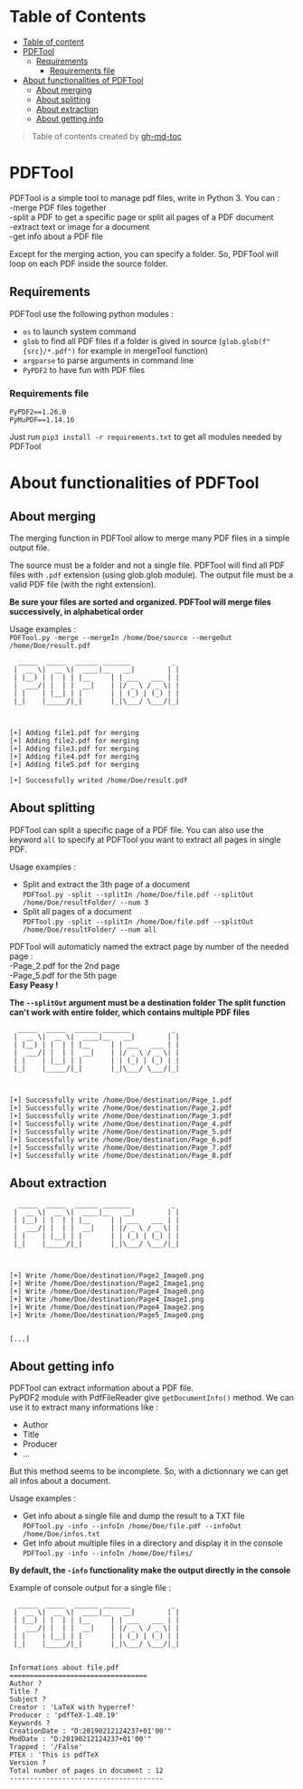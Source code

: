 Table of Contents
=================

   * [Table of content](#table-of-content)
   * [PDFTool](#pdftool)
      * [Requirements](#requirements)
         * [Requirements file](#requirements-file)
   * [About functionalities of PDFTool](#about-functionalities-of-pdftool)
      * [About merging](#about-merging)
      * [About splitting](#about-splitting)
      * [About extraction](#about-extraction)
      * [About getting info](#about-getting-info)

> Table of contents created by [gh-md-toc](https://github.com/ekalinin/github-markdown-toc)





# PDFTool


PDFTool is a simple tool to manage pdf files, write in Python 3. You can :   
-merge PDF files together  
-split a PDF to get a specific page or split all pages of a PDF document  
-extract text or image for a document  
-get info about a PDF file

Except for the merging action, you can specify a folder. So, PDFTool will loop on each PDF inside the source folder.

## Requirements


PDFTool use the following python modules :
- `os` to launch system command
- `glob` to find all PDF files if a folder is gived in source (`glob.glob(f"{src}/*.pdf")` for example in mergeTool function)
- `argparse` to parse arguments in command line
- `PyPDF2` to have fun with PDF files

### Requirements file
```
PyPDF2==1.26.0
PyMuPDF==1.14.16
```
Just run `pip3 install -r requirements.txt` to get all modules needed by PDFTool

# About functionalities of PDFTool

## About merging

The merging function in PDFTool allow to merge many PDF files in a simple output file.

The source must be a folder and not a single file. PDFTool will find all PDF files with `.pdf` extension (using glob.glob module).
The output file must be a valid PDF file (with the right extension).

**Be sure your files are sorted and organized. PDFTool will merge files successively, in alphabetical order**

Usage examples :  
`PDFTool.py -merge --mergeIn /home/Doe/source --mergeOut /home/Doe/result.pdf `  

```
  _____  _____  ______ _______          _
 |  __ \|  __ \|  ____|__   __|        | |
 | |__) | |  | | |__     | | ___   ___ | |
 |  ___/| |  | |  __|    | |/ _ \ / _ \| |
 | |    | |__| | |       | | (_) | (_) | |
 |_|    |_____/|_|       |_|\___/ \___/|_|


    
[+] Adding file1.pdf for merging
[+] Adding file2.pdf for merging
[+] Adding file3.pdf for merging
[+] Adding file4.pdf for merging
[+] Adding file5.pdf for merging

[+] Successfully writed /home/Doe/result.pdf
```

## About splitting

PDFTool can split a specific page of a PDF file. You can also use the keyword `all` to specify at PDFTool you want to extract all pages in single PDF.

Usage examples :   
- Split and extract the 3th page of a document  
`PDFTool.py -split --splitIn /home/Doe/file.pdf --splitOut /home/Doe/resultFolder/ --num 3`
- Split all pages of a document  
`PDFTool.py -split --splitIn /home/Doe/file.pdf --splitOut /home/Doe/resultFolder/ --num all`

PDFTool will automaticly named the extract page by number of the needed page :   
-Page_2.pdf for the 2nd page  
-Page_5.pdf for the 5th page  
**Easy Peasy !**

**The `--splitOut` argument must be a destination folder**
**The split function can't work with entire folder, which contains multiple PDF files**

```
  _____  _____  ______ _______          _
 |  __ \|  __ \|  ____|__   __|        | |
 | |__) | |  | | |__     | | ___   ___ | |
 |  ___/| |  | |  __|    | |/ _ \ / _ \| |
 | |    | |__| | |       | | (_) | (_) | |
 |_|    |_____/|_|       |_|\___/ \___/|_|


    
[+] Successfully write /home/Doe/destination/Page_1.pdf
[+] Successfully write /home/Doe/destination/Page_2.pdf
[+] Successfully write /home/Doe/destination/Page_3.pdf
[+] Successfully write /home/Doe/destination/Page_4.pdf
[+] Successfully write /home/Doe/destination/Page_5.pdf
[+] Successfully write /home/Doe/destination/Page_6.pdf
[+] Successfully write /home/Doe/destination/Page_7.pdf
[+] Successfully write /home/Doe/destination/Page_8.pdf
```


## About extraction


```
  _____  _____  ______ _______          _
 |  __ \|  __ \|  ____|__   __|        | |
 | |__) | |  | | |__     | | ___   ___ | |
 |  ___/| |  | |  __|    | |/ _ \ / _ \| |
 | |    | |__| | |       | | (_) | (_) | |
 |_|    |_____/|_|       |_|\___/ \___/|_|


    
[+] Write /home/Doe/destination/Page2_Image0.png
[+] Write /home/Doe/destination/Page2_Image1.png
[+] Write /home/Doe/destination/Page4_Image0.png
[+] Write /home/Doe/destination/Page4_Image1.png
[+] Write /home/Doe/destination/Page4_Image2.png
[+] Write /home/Doe/destination/Page5_Image0.png


[...]
```



## About getting info

PDFTool can extract information about a PDF file.  
PyPDF2 module with PdfFileReader give `getDocumentInfo()` method. We can use it to extract many informations like :  
- Author
- Title
- Producer
- ...

But this method seems to be incomplete. So, with a dictionnary we can get all infos about a document.

Usage examples :
- Get info about a single file and dump the result to a TXT file  
`PDFTool.py -info --infoIn /home/Doe/file.pdf --infoOut /home/Doe/infos.txt`  
- Get info about multiple files in a directory and display it in the console  
`PDFTool.py -info --infoIn /home/Doe/files/`

**By default, the `-info` functionality make the output directly in the console**


Example of console output for a single file :
```
  _____  _____  ______ _______          _
 |  __ \|  __ \|  ____|__   __|        | |
 | |__) | |  | | |__     | | ___   ___ | |
 |  ___/| |  | |  __|    | |/ _ \ / _ \| |
 | |    | |__| | |       | | (_) | (_) | |
 |_|    |_____/|_|       |_|\___/ \___/|_|


Informations about file.pdf
==================================
Author ?
Title ?
Subject ?
Creator : 'LaTeX with hyperref'
Producer : 'pdfTeX-1.40.19'
Keywords ?
CreationDate : "D:20190212124237+01'00'"
ModDate : "D:20190212124237+01'00'"
Trapped : '/False'
PTEX : 'This is pdfTeX
Version ?
Total number of pages in document : 12
--------------------------------------
```
